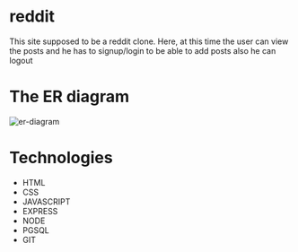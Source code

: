 # reddit
This site supposed to be a reddit clone.
Here, at this time the user can view the posts and he has to signup/login to be able to add posts also he can logout

# The ER diagram
![er-diagram](https://i.postimg.cc/0yM4rXcc/Screenshot-from-2022-09-13-00-22-45.png)

# Technologies
- HTML
- CSS
- JAVASCRIPT
- EXPRESS
- NODE
- PGSQL
- GIT


